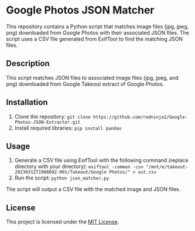 # Google Photos JSON Matcher
This repository contains a Python script that matches image files (jpg, jpeg, png) downloaded from Google Photos with their associated JSON files. The script uses a CSV file generated from ExifTool to find the matching JSON files. 

## Description

This script matches JSON files to associated image files (jpg, jpeg, and png) downloaded from Google Takeout extract of Google Photos.

## Installation

1. Clone the repository: `git clone https://github.com/redninja2/Google-Photos-JSON-Extractor.git`
2. Install required libraries: `pip install pandas`

## Usage

1. Generate a CSV file using ExifTool with the following command (replace directory with your directory): `exiftool -common -csv "/mnt/e/takeout-20230312T190809Z-001/Takeout/Google Photos/" > out.csv` 
2. Run the script: `python json_matcher.py`

The script will output a CSV file with the matched image and JSON files.

## License

This project is licensed under the [MIT License](LICENSE).




